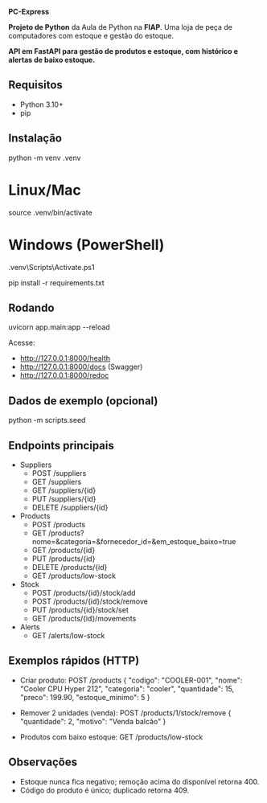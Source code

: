 <p align="center
  
<picture>
  <source srcset="logo.png">
  <img alt="PC EXPRESS" src="logo.png" width="240">
</picture>

</p

# **PC-Express**
**Projeto de Python** da Aula de Python na **FIAP**. Uma loja de peça de computadores com estoque e gestão do estoque.

**API em FastAPI para gestão de produtos e estoque, com histórico e alertas de baixo estoque.**

## Requisitos
- Python 3.10+
- pip

## Instalação
python -m venv .venv
# Linux/Mac
source .venv/bin/activate
# Windows (PowerShell)
.venv\Scripts\Activate.ps1

pip install -r requirements.txt

## Rodando
uvicorn app.main:app --reload

Acesse:
- http://127.0.0.1:8000/health
- http://127.0.0.1:8000/docs (Swagger)
- http://127.0.0.1:8000/redoc

## Dados de exemplo (opcional)
python -m scripts.seed

## Endpoints principais
- Suppliers
  - POST /suppliers
  - GET /suppliers
  - GET /suppliers/{id}
  - PUT /suppliers/{id}
  - DELETE /suppliers/{id}
- Products
  - POST /products
  - GET /products?nome=&categoria=&fornecedor_id=&em_estoque_baixo=true
  - GET /products/{id}
  - PUT /products/{id}
  - DELETE /products/{id}
  - GET /products/low-stock
- Stock
  - POST /products/{id}/stock/add
  - POST /products/{id}/stock/remove
  - PUT /products/{id}/stock/set
  - GET /products/{id}/movements
- Alerts
  - GET /alerts/low-stock

## Exemplos rápidos (HTTP)
- Criar produto:
  POST /products
  {
    "codigo": "COOLER-001",
    "nome": "Cooler CPU Hyper 212",
    "categoria": "cooler",
    "quantidade": 15,
    "preco": 199.90,
    "estoque_minimo": 5
  }

- Remover 2 unidades (venda):
  POST /products/1/stock/remove
  { "quantidade": 2, "motivo": "Venda balcão" }

- Produtos com baixo estoque:
  GET /products/low-stock

## Observações
- Estoque nunca fica negativo; remoção acima do disponível retorna 400.
- Código do produto é único; duplicado retorna 409.
